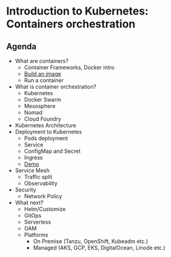 # Introduction to Kubernetes: Containers orchestration

## Agenda
* What are containers?
  * Container Frameworks, Docker intro
  * [Build an image](/buildImage/README.md)
  * Run a container
* What is container orchestration?
  * Kubernetes
  * Docker Swarm
  * Mesosphere
  * Nomad
  * Cloud Foundry
* Kubernetes Architecture
* Deployment to Kubernetes
  * Pods deployment
  * Service
  * ConfigMap and Secret
  * Ingress
  * [Demo](/deployment/README.md)
* Service Mesh
  * Traffic split
  * Observability
* Security 
  * Network Policy
* What next?
  * Helm/Customize
  * GitOps
  * Serverless
  * OAM
  * Platforms
    * On Premise (Tanzu, OpenShift, Kubeadm etc.)
    * Managed (AKS, GCP, EKS, DigitalOcean, Linode etc.)

